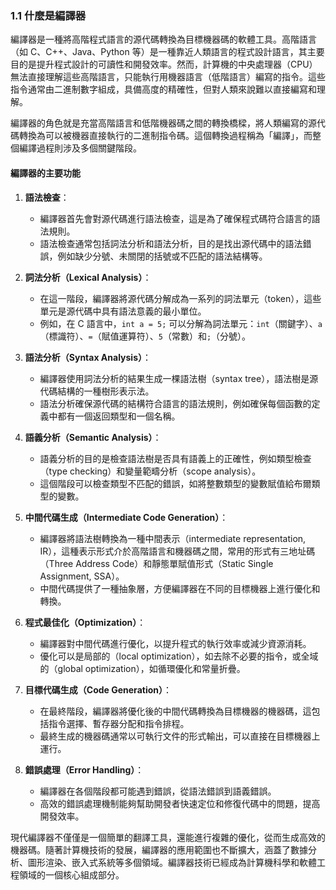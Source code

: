 ### 1.1 什麼是編譯器

編譯器是一種將高階程式語言的源代碼轉換為目標機器碼的軟體工具。高階語言（如 C、C++、Java、Python 等）是一種靠近人類語言的程式設計語言，其主要目的是提升程式設計的可讀性和開發效率。然而，計算機的中央處理器（CPU）無法直接理解這些高階語言，只能執行用機器語言（低階語言）編寫的指令。這些指令通常由二進制數字組成，具備高度的精確性，但對人類來說難以直接編寫和理解。

編譯器的角色就是充當高階語言和低階機器碼之間的轉換橋樑，將人類編寫的源代碼轉換為可以被機器直接執行的二進制指令碼。這個轉換過程稱為「編譯」，而整個編譯過程則涉及多個關鍵階段。

#### 編譯器的主要功能

1. **語法檢查**：
    - 編譯器首先會對源代碼進行語法檢查，這是為了確保程式碼符合語言的語法規則。
    - 語法檢查通常包括詞法分析和語法分析，目的是找出源代碼中的語法錯誤，例如缺少分號、未關閉的括號或不匹配的語法結構等。
  
2. **詞法分析（Lexical Analysis）**：
    - 在這一階段，編譯器將源代碼分解成為一系列的詞法單元（token），這些單元是源代碼中具有語法意義的最小單位。
    - 例如，在 C 語言中，`int a = 5;` 可以分解為詞法單元：`int`（關鍵字）、`a`（標識符）、`=`（賦值運算符）、`5`（常數）和`;`（分號）。

3. **語法分析（Syntax Analysis）**：
    - 編譯器使用詞法分析的結果生成一棵語法樹（syntax tree），語法樹是源代碼結構的一種樹形表示法。
    - 語法分析確保源代碼的結構符合語言的語法規則，例如確保每個函數的定義中都有一個返回類型和一個名稱。

4. **語義分析（Semantic Analysis）**：
    - 語義分析的目的是檢查語法樹是否具有語義上的正確性，例如類型檢查（type checking）和變量範疇分析（scope analysis）。
    - 這個階段可以檢查類型不匹配的錯誤，如將整數類型的變數賦值給布爾類型的變數。

5. **中間代碼生成（Intermediate Code Generation）**：
    - 編譯器將語法樹轉換為一種中間表示（intermediate representation, IR），這種表示形式介於高階語言和機器碼之間，常用的形式有三地址碼（Three Address Code）和靜態單賦值形式（Static Single Assignment, SSA）。
    - 中間代碼提供了一種抽象層，方便編譯器在不同的目標機器上進行優化和轉換。

6. **程式最佳化（Optimization）**：
    - 編譯器對中間代碼進行優化，以提升程式的執行效率或減少資源消耗。
    - 優化可以是局部的（local optimization），如去除不必要的指令，或全域的（global optimization），如循環優化和常量折疊。

7. **目標代碼生成（Code Generation）**：
    - 在最終階段，編譯器將優化後的中間代碼轉換為目標機器的機器碼，這包括指令選擇、暫存器分配和指令排程。
    - 最終生成的機器碼通常以可執行文件的形式輸出，可以直接在目標機器上運行。

8. **錯誤處理（Error Handling）**：
    - 編譯器在各個階段都可能遇到錯誤，從語法錯誤到語義錯誤。
    - 高效的錯誤處理機制能夠幫助開發者快速定位和修復代碼中的問題，提高開發效率。

現代編譯器不僅僅是一個簡單的翻譯工具，還能進行複雜的優化，從而生成高效的機器碼。隨著計算機技術的發展，編譯器的應用範圍也不斷擴大，涵蓋了數據分析、圖形渲染、嵌入式系統等多個領域。編譯器技術已經成為計算機科學和軟體工程領域的一個核心組成部分。